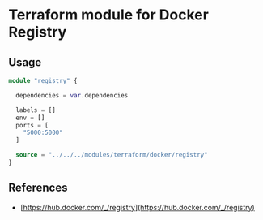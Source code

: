 # Terraform module for Docker Registry #

## Usage ##

```terraform
module "registry" {

  dependencies = var.dependencies

  labels = []
  env = []
  ports = [
    "5000:5000"
  ]

  source = "../../../modules/terraform/docker/registry"
}
```

## References ##

- [https://hub.docker.com/_/registry](https://hub.docker.com/_/registry)
